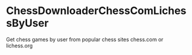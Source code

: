# ChessDownloaderChessComLichessByUser
Get chess games by user from popular chess sites chess.com or lichess.org